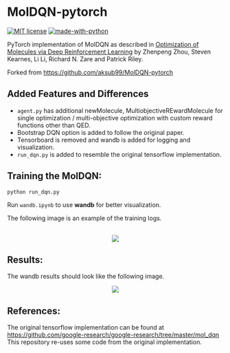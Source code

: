 # MolDQN-pytorch
[![MIT
license](https://img.shields.io/badge/License-MIT-blue.svg)](https://lbesson.mit-license.org/)
[![made-with-python](https://img.shields.io/badge/Made%20with-Python-1f425f.svg)](https://www.python.org/)

PyTorch implementation of MolDQN as described in [Optimization of Molecules via Deep Reinforcement Learning](https://www.nature.com/articles/s41598-019-47148-x)
by Zhenpeng Zhou, Steven Kearnes, Li Li, Richard N. Zare and Patrick Riley.

Forked from https://github.com/aksub99/MolDQN-pytorch

## Added Features and Differences
* `agent.py` has additional newMolecule, MultiobjectiveREwardMolecule for single optimization / multi-objective optimization with custom reward functions other than QED.
* Bootstrap DQN option is added to follow the original paper.
* Tensorboard is removed and wandb is added for logging and visualization.
* `run_dqn.py` is added to resemble the original tensorflow implementation.

## Training the MolDQN:

`python run_dqn.py`

Run `wandb.ipynb` to use **wandb** for better visualization.

The following image is an example of the training logs.<br/><br/>
<p align="center">
  <img src="https://user-images.githubusercontent.com/29084981/128024644-e93f9cb3-e63c-44a6-b939-5a040b6367b3.png">
</p>


## Results:

The wandb results should look like the following image.
<p align="center">
  <img src="https://user-images.githubusercontent.com/29084981/128026350-b8b1b1e2-66b0-44c8-88bb-bb06446589f7.png">
</p>


## References:
The original tensorflow implementation can be found at https://github.com/google-research/google-research/tree/master/mol_dqn
This repository re-uses some code from the original implementation.
